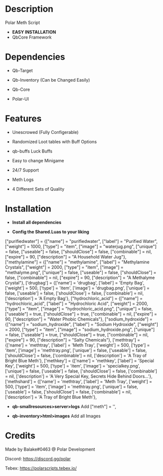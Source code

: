 # Description
Polar Meth Script
* **EASY INSTALLATION**
* QbCore Framework



# Dependencies

-  Qb-Target

-  Qb-Inventory (Can be Changed Easily)

-  Qb-Core

-  Polar-UI



# Features

+ Unescrowed (Fully Configerable)

+ Randomized Loot tables with Buff Options

+ qb-buffs Luck Buffs

+ Easy to change Minigame

+ 24/7 Support

+ Meth Logs

+ 4 Different Sets of Quality


# Installation

* **Install all dependencies**

* **Config the Shared.Luas to your liking**

["purifiedwater"] 		 	 	     = {["name"] = "purifiedwater",           		    ["label"] = "Purified Water",	 		    ["weight"] = 1000, 		["type"] = "item", 		["image"] = "waterjug.png", 		    ["unique"] = false, 	["useable"] = false, 	["shouldClose"] = false,   ["combinable"] = nil,   ["expire"] = 90,  ["description"] = "A Household Water Jug"},
["methylamine"] 		 	 	     = {["name"] = "methylamine",           		    ["label"] = "Methylamine Crystals",	 		["weight"] = 2000, 		["type"] = "item", 		["image"] = "methalyme.png", 		    ["unique"] = false, 	["useable"] = false, 	["shouldClose"] = false,   ["combinable"] = nil,   ["expire"] = 90,  ["description"] = "A Methalyme Crystal"},
['drugbag'] 					 = {['name'] = 'drugbag', 						['label'] = 'Empty Bag', 				['weight'] = 500, 		['type'] = 'item', 		['image'] = 'drugbag.png', 			['unique'] = false, 	['useable'] = false, 	['shouldClose'] = false,   ['combinable'] = nil,   ['description'] = 'A Empty Bag'},
["hydrochloric_acid"] 			 = {["name"] = "hydrochloric_acid", 			["label"] = "Hydrochloric Acid",		["weight"] = 2000, 		["type"] = "item", 		["image"] = "hydrochloric_acid.png", 	["unique"] = false, 	["useable"] = true, 	["shouldClose"] = true,	   ["combinable"] = nil,   ["expire"] = 90,  ["description"] = "Water Phobic Chemicals"},
["sodium_hydroxide"] 			 = {["name"] = "sodium_hydroxide", 				["label"] = "Sodium Hydroxide", 		["weight"] = 2000, 		["type"] = "item", 		["image"] = "sodium_hydroxide.png", 	["unique"] = false, 	["useable"] = true, 	["shouldClose"] = true,	   ["combinable"] = nil,   ["expire"] = 90,  ["description"] = "Salty Chemicals"},
 ['methtray'] 					 = {['name'] = 'methtray', 						['label'] = 'Meth Tray', 				['weight'] = 500, 		['type'] = 'item', 		['image'] = 'methtray.png', 			['unique'] = false, 	['useable'] = false, 	['shouldClose'] = false,   ['combinable'] = nil,   ['description'] = 'A Tray of Bright Blue Meth'},
 ['methkey'] 					 = {['name'] = 'methkey', 						['label'] = 'Special Key', 				    ['weight'] = 500, 		['type'] = 'item', 		['image'] = 'specialkey.png', 			    ['unique'] = false, 	['useable'] = false, 	['shouldClose'] = false,   ['combinable'] = nil,   ['description'] = 'A Very Special Key, Secrets Hide Behind Doors...'},
['methshard'] 					 = {['name'] = 'methtray', 						['label'] = 'Meth Tray', 				['weight'] = 500, 		['type'] = 'item', 		['image'] = 'methtray.png', 			['unique'] = false, 	['useable'] = false, 	['shouldClose'] = false,   ['combinable'] = nil,   ['description'] = 'A Tray of Bright Blue Meth'},
 
* **qb-smallresources>server>logs**
Add ["meth"] = '',

* **qb-inventory>html>images**
Add all Images








# Credits
Made by Balake#0463 @ Polar Development

Discord: https://discord.gg/polar

Tebex: https://polarscripts.tebex.io/